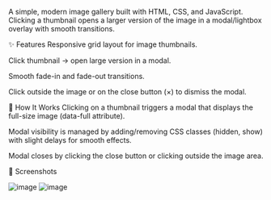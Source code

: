 A simple, modern image gallery built with HTML, CSS, and JavaScript.
Clicking a thumbnail opens a larger version of the image in a modal/lightbox overlay with smooth transitions.

✨ Features
Responsive grid layout for image thumbnails.

Click thumbnail → open large version in a modal.

Smooth fade-in and fade-out transitions.

Click outside the image or on the close button (×) to dismiss the modal.

🚀 How It Works
Clicking on a thumbnail triggers a modal that displays the full-size image (data-full attribute).

Modal visibility is managed by adding/removing CSS classes (hidden, show) with slight delays for smooth effects.

Modal closes by clicking the close button or clicking outside the image area.

📸 Screenshots

![image](https://github.com/user-attachments/assets/cf7a99db-0190-493a-adba-81e470211e30)
![image](https://github.com/user-attachments/assets/fee6a0b6-2d79-4627-a15e-7701b7ac9521)

